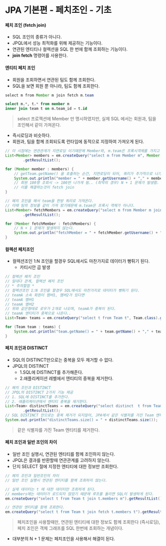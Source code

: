 # JPA 기본편 - 페치조인 - 기초

#### 페치 조인 (fetch join)
- SQL 조인의 종류가 아니다.
- JPQL에서 성능 최적화를 위해 제공하는 기능이다.
- 연관된 엔티티나 컬렉션을 SQL 한 번에 함께 조회하는 기능이다.
- **join fetch** 명령어를 사용한다.

#### 엔티티 페치 조인
- 회원을 조회하면서 연관된 팀도 함께 조회한다.
- SQL을 보면 회원 뿐 아니라, 팀도 함께 조회한다.

```java
select m from Member m join fetch m.team
```

```sql
select m.*, t.* from member m
inner join team t on m.team_id = t.id
```

> select 프로젝션에 Member 만 명시하였지만, 실제 SQL 에서는 회원과, 팀을 조인해서 같이 가져온다.

- 즉시로딩과 비슷하다.
- 회원과, 팀을 함께 조회되도록 런타임에 동적으로 지정하여 가져오게 된다.


```java
// 이 시점에는 연관관계가 지연로딩 이기때문에 Member와, m.team은 프록시객체를 가지고 있다.
List<Member> members = em.createQuery("select m from Member m", Member.class)
        .getResultList();

for (Member member : members) {
    // getTeam.getName() 을 호출하는 순간, 지연로딩이 되어, 쿼리가 추가적으로 나가게 된다.
    System.out.println("member = " + member.getUsername() + "," + member.getTeam().getName());
    // 회원 100명 조회시 -> 100번 나가게 됨.. (최악의 경우) N + 1 문제가 발생함.
    // 이를 해결하는것이 fetch join
}

// 페치 조인을 해서 team을 한방 쿼리로 가져온다.
// 이때 팀의 정보를 같이 가져 왔기때문에 m.team은 프록시 객체가 아니다.
List<Member> fetchMembers = em.createQuery("select m from Member m join fetch m.team", Member.class)
        .getResultList();

for (Member fetchMember : fetchMembers) {
    // N + 1 문제가 발생하지 않는다.
    System.out.println("fetchMember = " + fetchMember.getUsername() + "," + fetchMember.getTeam().getName());
}
```

#### 컬렉션 페치조인
- 컬렉션조인 1:N 조인을 할경우 SQL에서도 마찬가지로 데이터가 뻥튀기 된다.
    - 카티시안 곱 발생
```java
// 컬렉션 페치 조인
// 일대다 관계, 컬렉션 페치 조인
// * 주의할점 *
// 컬렉션조인 1:N 조인을 할경우 SQL에서도 마찬가지로 데이터가 뻥튀기 된다.
// teamA 소속 회원이 멤버1, 멤버2가 있다면
// teamA 멤버1
// teamA 멤버2
// 위와 같은형태로 로우가 2개로 나오며, teamA가 중복이 된다.
// teamA 엔티티가 중복으로 나온다..
List<Team> teams = em.createQuery("select t from Team t", Team.class).getResultList();

for (Team team : teams) {
    System.out.println("team.getName() = " + team.getName() + "," + team.getMembers().size());
}
```

#### 페치 조인과 DISTINCT
- SQL의 DISTINCT만으로는 중복을 모두 제거할 수 없다.
- JPQL의 DISTINCT
    - 1.SQL에 DISTINCT를 추가해준다.
    - 2.애플리케이션 레벨에서 엔티티의 중복을 제거한다.

```java
// 페치 조인과 DISTINCT
// JPQL의 DISTINCT 2가지 기능 제공
// 1. SQL에 DISTINCT를 추가한다.
// 2. 애플리케이션에서 엔티티 중복을 제거한다.
List<Team> distinctTeams = em.createQuery("select distinct  t from Team t", Team.class)
        .getResultList();
// SQL DISTINCT 만으로는 중복 제거가 되지않아, JPA에서 같은 식별자를 가진 Team 엔티티를 제거해서 원했던 결과가 나온다.
System.out.println("distinctTeams.size() = " + distinctTeams.size());
```
> 같은 식별자를 가진 Team 엔티티를 제거한다.

#### 페치 조인과 일반 조인의 차이
- 일반 조인 실행시, 연관된 엔티티를 함께 조인하지 않는다.
- JPQL은 결과를 반환할때 연관관계를 고려하지 않는다.
- 단지 SELECT 절에 지정한 엔티티에 대한 정보만 조회한다.
```java
// 페치 조인과 일반조인의 차이
// 일반 조인 실행시 연관된 엔티티를 함께 조회하지 않는다.

// 실제 데이터는 t 에 대한 데이터만 조회하게 된다.
// members에는 데이터가 로드되지 않았기 때문에 루프를 돌리면 SQL이 발생하게 된다.
em.createQuery("select t from Team t join t.members m").getResultList();

// 연관된 엔티티를 함께 조회한다.
em.createQuery("select t from Team t join fetch t.members t").getResultList();
```

> 페치조인을 사용할때만, 연관된 엔티티에 대한 정보도 함께 조회한다 (즉시로딩), 페치 조인은 객체 그래프를 SQL 한번에 조회하는 개념이다.

* 대부분의 N + 1 문제는 페치조인을 사용해서 해결이 된다.
